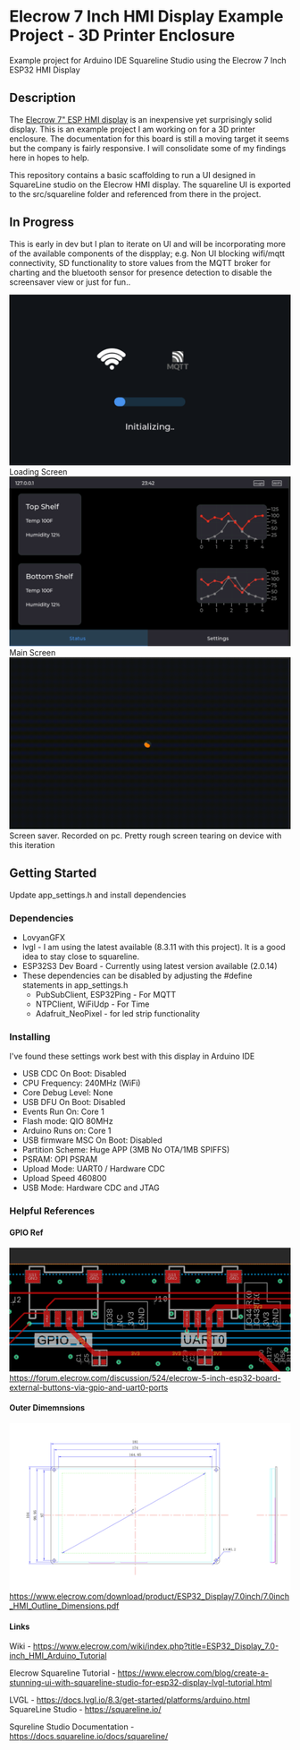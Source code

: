 # Elecrow 7 Inch HMI Display Example Project - 3D Printer Enclosure

Example project for Arduino IDE Squareline Studio using the Elecrow 7 Inch ESP32 HMI Display

## Description

The [Elecrow 7" ESP HMI display](https://www.elecrow.com/esp32-display-7-inch-hmi-display-rgb-tft-lcd-touch-screen-support-lvgl.html) is an inexpensive yet surprisingly solid display. This is an example project I am working on for a 3D printer enclosure. The documentation for this board is still a moving target it seems but the company is fairly responsive. I will consolidate some of my findings here in hopes to help.

This repository contains a basic scaffolding to run a UI designed in SquareLine studio on the Elecrow HMI display. The squareline UI is exported to the src/squareline folder and referenced from there in the project.

## In Progress

This is early in dev but I plan to iterate on UI and will be incorporating more of the available components of the dispplay; e.g. Non UI blocking wifi/mqtt connectivity, SD functionality to store values from the MQTT broker for charting and the bluetooth sensor for presence detection to disable the screensaver view or just for fun..

![loading screen](https://raw.githubusercontent.com/drewgreenwell/EnclosureScreen/main/docs/LoadingScreen.png)
Loading Screen
![main screen](https://raw.githubusercontent.com/drewgreenwell/EnclosureScreen/main/docs/MainScreen.png)
Main Screen
![Screen Saver](https://raw.githubusercontent.com/drewgreenwell/EnclosureScreen/main/docs/ScreensaverScreen.gif)
Screen saver. Recorded on pc. Pretty rough screen tearing on device with this iteration

## Getting Started

Update app_settings.h and install dependencies

### Dependencies

* LovyanGFX
* lvgl - I am using the latest available (8.3.11 with this project). It is a good idea to stay close to squareline. 
* ESP32S3 Dev Board - Currently using latest version available (2.0.14)
* These dependencies can be disabled by adjusting the #define statements in app_settings.h
    * PubSubClient, ESP32Ping - For MQTT
    * NTPClient, WiFiUdp - For Time
    * Adafruit_NeoPixel - for led strip functionality

### Installing

I've found these settings work best with this display in Arduino IDE

* USB CDC On Boot: Disabled
* CPU Frequency: 240MHz (WiFi)
* Core Debug Level: None
* USB DFU On Boot: Disabled
* Events Run On: Core 1
* Flash mode: QIO 80MHz
* Arduino Runs on: Core 1
* USB firmware MSC On Boot: Disabled
* Partition Scheme: Huge APP (3MB No OTA/1MB SPIFFS)
* PSRAM: OPI PSRAM
* Upload Mode: UART0 / Hardware CDC
* Upload Speed 460800
* USB Mode: Hardware CDC and JTAG


### Helpful References

#### GPIO Ref
![GPIO-D](https://raw.githubusercontent.com/drewgreenwell/EnclosureScreen/main/docs/gpio.png)
https://forum.elecrow.com/discussion/524/elecrow-5-inch-esp32-board-external-buttons-via-gpio-and-uart0-ports

#### Outer Dimemnsions
![CAD](https://raw.githubusercontent.com/drewgreenwell/EnclosureScreen/main/docs/7inch-hmi-dimensions.png)
https://www.elecrow.com/download/product/ESP32_Display/7.0inch/7.0inch_HMI_Outline_Dimensions.pdf

#### Links
Wiki - https://www.elecrow.com/wiki/index.php?title=ESP32_Display_7.0-inch_HMI_Arduino_Tutorial

Elecrow Squareline Tutorial - https://www.elecrow.com/blog/create-a-stunning-ui-with-squareline-studio-for-esp32-display-lvgl-tutorial.html

LVGL - https://docs.lvgl.io/8.3/get-started/platforms/arduino.html
SquareLine Studio - https://squareline.io/ 

Squreline Studio Documentation - https://docs.squareline.io/docs/squareline/

